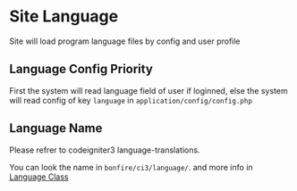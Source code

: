 # Site Language
Site will load program language files by config and user profile

## Language Config Priority
First the system will read language field of user if loginned, 
 else the system will read config of key `language` in `application/config/config.php`


## Language Name
Please refrer to codeigniter3 language-translations.

You can look the name in `bonfire/ci3/language/`.
and more info in [Language Class](https://codeigniter.com/user_guide/libraries/language.html)
